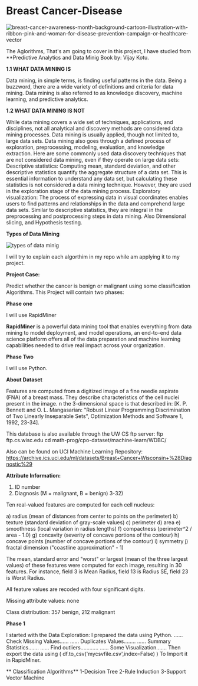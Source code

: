 # Breast Cancer-Disease
![breast-cancer-awareness-month-background-cartoon-illustration-with-ribbon-pink-and-woman-for-disease-prevention-campaign-or-healthcare-vector](https://user-images.githubusercontent.com/114780478/201524163-4b8b53b0-a19a-45d1-8183-ba00eda4688f.jpg)

The Aglorithms, That's am going to cover in this project, I have studied from **Predictive Analytics and Data Minig Book by: Vijay Kotu. 


**1.1 WHAT DATA MINING IS**

Data mining, in simple terms, is finding useful patterns in the data. Being a
buzzword, there are a wide variety of definitions and criteria for data mining.
Data mining is also referred to as knowledge discovery, machine learning, and
predictive analytics.


**1.2 WHAT DATA MINING IS NOT**

While data mining covers a wide set of techniques, applications, and disciplines,
not all analytical and discovery methods are considered data mining
processes. Data mining is usually applied, though not limited to, large data
sets. Data mining also goes through a defined process of exploration, preprocessing,
modeling, evaluation, and knowledge extraction. Here are some commonly
used data discovery techniques that are not considered data mining,
even if they operate on large data sets:
Descriptive statistics: Computing mean, standard deviation, and other
descriptive statistics quantify the aggregate structure of a data set. This is
essential information to understand any data set, but calculating these
statistics is not considered a data mining technique. However, they are
used in the exploration stage of the data mining process.
Exploratory visualization: The process of expressing data in visual
coordinates enables users to find patterns and relationships in the data
and comprehend large data sets. Similar to descriptive statistics, they are
integral in the preprocessing and postprocessing steps in data mining.
Also Dimensional slicing, and Hypothesis testing.


**Types of Data Mining**


![types of data minig](https://user-images.githubusercontent.com/114780478/201524594-41e1853f-1036-4ee3-89e4-ddb682d19b92.jpg)

I will try to explain each algorthim in my repo while am applying it to my project.

**Project Case:**

Predict whether the cancer is benign or malignant using some classification Algorithms.
This Project will contain two phases:

**Phase one**

I will use RapidMiner 

**RapidMiner** is  a powerful data mining tool that enables everything from data mining to model deployment, and model operations, an end-to-end data science platform offers all of the data preparation and machine learning capabilities needed to drive real impact across your organization.

**Phase Two**

I will use Python.

**About Dataset**

Features are computed from a digitized image of a fine needle aspirate (FNA) of a breast mass. They describe characteristics of the cell nuclei present in the image.
n the 3-dimensional space is that described in: [K. P. Bennett and O. L. Mangasarian: "Robust Linear Programming Discrimination of Two Linearly Inseparable Sets", Optimization Methods and Software 1, 1992, 23-34].

This database is also available through the UW CS ftp server:
ftp ftp.cs.wisc.edu
cd math-prog/cpo-dataset/machine-learn/WDBC/

Also can be found on UCI Machine Learning Repository: https://archive.ics.uci.edu/ml/datasets/Breast+Cancer+Wisconsin+%28Diagnostic%29

**Attribute Information:**

1) ID number
2) Diagnosis (M = malignant, B = benign)
3-32)

Ten real-valued features are computed for each cell nucleus:

a) radius (mean of distances from center to points on the perimeter)
b) texture (standard deviation of gray-scale values)
c) perimeter
d) area
e) smoothness (local variation in radius lengths)
f) compactness (perimeter^2 / area - 1.0)
g) concavity (severity of concave portions of the contour)
h) concave points (number of concave portions of the contour)
i) symmetry
j) fractal dimension ("coastline approximation" - 1)

The mean, standard error and "worst" or largest (mean of the three
largest values) of these features were computed for each image,
resulting in 30 features. For instance, field 3 is Mean Radius, field
13 is Radius SE, field 23 is Worst Radius.

All feature values are recoded with four significant digits.

Missing attribute values: none

Class distribution: 357 benign, 212 malignant

**Phase 1**

I started with the Data Exploration:
I prepared the data using Python.
...... Check Missing Values......
...... Duplicates Values........
...... Summary Statistics.......
...... Find outliers............
...... Some Visualization.......
Then export the data using ( df.to_csv('mycsvfile.csv',index=False)  )
To Import it in RapidMiner.

** Classification Algorithms**
 1-Decision Tree
 2-Rule Induction
 3-Support Vector Machine



